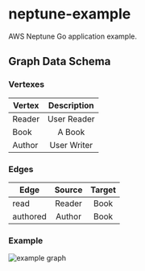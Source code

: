 # neptune-example

AWS Neptune Go application example.

## Graph Data Schema

### Vertexes

| Vertex   |      Description      |
|----------|:---------------------:|
| Reader   |  User Reader          |
| Book     |  A Book               |
| Author   |  User Writer          |

### Edges

| Edge     |  Source  |   Target |
|----------|:--------:|:--------:|
| read     |  Reader  | Book     |
| authored |  Author  | Book     |

### Example

<img src="https://i.ibb.co/745F7PZ/IMG-0154.png" alt="example graph"/>

